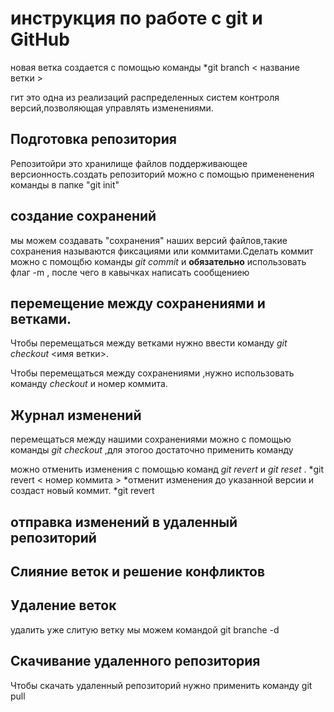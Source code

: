 
# инструкция по работе с git и GitHub





новая ветка создается с помощью команды *git branch < название ветки >



гит это одна из реализаций распределенных систем контроля версий,позволяющая управлять изменениями. 
## Подготовка репозитория 

Репозитойри это хранилище файлов поддерживающее версионность.создать репозиторий можно с помощью примененения команды в папке "git init" 

## создание сохранений

мы можем создавать "сохранения" наших версий файлов,такие сохранения называются фиксациями или коммитами.Сделать коммит можно с помощбю команды *git commit* и **обязательно** использовать флаг -m , после чего в кавычках написать сообщениею


## перемещение между сохранениями и ветками.

Чтобы перемещаться между ветками нужно ввести команду *git checkout* <имя ветки>.
 
Чтобы перемещаться между сохранениями ,нужно использовать команду *checkout* и номер коммита.

 ## Журнал изменений 
 
перемещаться между нашими сохранениями можно с помощью команды *git checkout* ,для этогоо достаточно применить команду 

можно отменить изменения с помощью команд *git revert* и *git reset* .
*git revert < номер коммита > *отменит изменения до указанной версии и создаст новый коммит.
*git revert



## отправка изменений в удаленный репозиторий

## Слияние веток и решение конфликтов

## Удаление веток
 удалить уже слитую ветку мы можем командой git branche -d 
 

## Скачивание удаленного репозитория

Чтобы скачать удаленный репозиторий нужно применить команду git pull